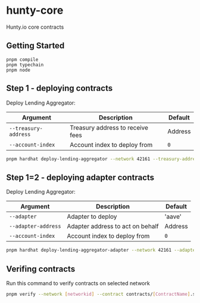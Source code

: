 # hunty-core

Hunty.io core contracts

## Getting Started

```shell
pnpm compile
pnpm typechain
pnpm node
```

## Step 1 - deploying contracts

Deploy Lending Aggregator:

| Argument             | Description                      | Default |
| -------------------- | -------------------------------- | ------- |
| `--treasury-address` | Treasury address to receive fees | Address |
| `--account-index`    | Account index to deploy from     | `0`     |

```bash
pnpm hardhat deploy-lending-aggregator --network 42161 --treasury-address 0x6815547453B8731A39eB420C11E45D6c685a677C
```

## Step 1=2 - deploying adapter contracts

Deploy Lending Aggregator:

| Argument            | Description                      | Default |
| ------------------- | -------------------------------- | ------- |
| `--adapter`         | Adapter to deploy                | 'aave'  |
| `--adapter-address` | Adapter address to act on behalf | Address |
| `--account-index`   | Account index to deploy from     | `0`     |

```bash
pnpm hardhat deploy-lending-aggregator-adapter --network 42161 --adapter aave --adapter-address 0x6815547453B8731A39eB420C11E45D6c685a677C
```

## Verifing contracts

Run this command to verify contracts on selected network

```bash
pnpm verify --network [networkid] --contract contracts/[ContractName].sol:[Contract] [contractAddress] [arguments]
```
